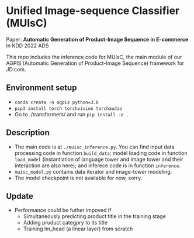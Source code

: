 # Unified Image-sequence Classifier (MUIsC)
Paper: **Automatic Generation of Product-Image Sequence in E-commerce**
<br>
In KDD 2022 ADS 
<br>

This repo includes the inference code for MUIsC, the main module of our AGPIS (Automatic Generation of Product-Image Sequence) framework for JD.com.

## Environment setup
- ```conda create -n agpis python=3.6 ```
- ```pip3 install torch torchvision torchaudio```
- Go to ./transformers/ and run ```pip install -e .```

## Description
- The main code is at ```./muisc_inference.py```. You can find input data processing code in function ```build_data```; model loading code in function ```load_model``` (instantiation of language tower and image tower and their interaction are also here); and inferece code is in function ```inference```.  
- ```muisc_model.py``` contains data iterator and image-tower modeling. 
- The model checkpoint is not available for now, sorry.

## Update
- Performance could be futher impoved if
  - Simultaneously predicting product title in the training stage
  - Adding pruduct categpry to its title
  - Training lm_head (a linear layer) from scratch
